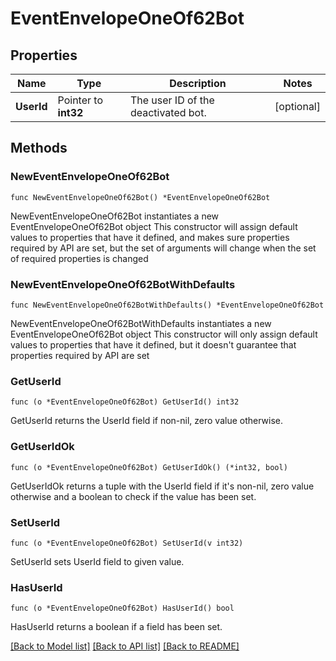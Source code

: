 # EventEnvelopeOneOf62Bot

## Properties

Name | Type | Description | Notes
------------ | ------------- | ------------- | -------------
**UserId** | Pointer to **int32** | The user ID of the deactivated bot.  | [optional] 

## Methods

### NewEventEnvelopeOneOf62Bot

`func NewEventEnvelopeOneOf62Bot() *EventEnvelopeOneOf62Bot`

NewEventEnvelopeOneOf62Bot instantiates a new EventEnvelopeOneOf62Bot object
This constructor will assign default values to properties that have it defined,
and makes sure properties required by API are set, but the set of arguments
will change when the set of required properties is changed

### NewEventEnvelopeOneOf62BotWithDefaults

`func NewEventEnvelopeOneOf62BotWithDefaults() *EventEnvelopeOneOf62Bot`

NewEventEnvelopeOneOf62BotWithDefaults instantiates a new EventEnvelopeOneOf62Bot object
This constructor will only assign default values to properties that have it defined,
but it doesn't guarantee that properties required by API are set

### GetUserId

`func (o *EventEnvelopeOneOf62Bot) GetUserId() int32`

GetUserId returns the UserId field if non-nil, zero value otherwise.

### GetUserIdOk

`func (o *EventEnvelopeOneOf62Bot) GetUserIdOk() (*int32, bool)`

GetUserIdOk returns a tuple with the UserId field if it's non-nil, zero value otherwise
and a boolean to check if the value has been set.

### SetUserId

`func (o *EventEnvelopeOneOf62Bot) SetUserId(v int32)`

SetUserId sets UserId field to given value.

### HasUserId

`func (o *EventEnvelopeOneOf62Bot) HasUserId() bool`

HasUserId returns a boolean if a field has been set.


[[Back to Model list]](../README.md#documentation-for-models) [[Back to API list]](../README.md#documentation-for-api-endpoints) [[Back to README]](../README.md)


